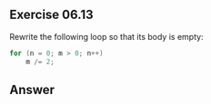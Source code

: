 ## Exercise 06.13
Rewrite the following loop so that its body is empty:
```C
for (n = 0; m > 0; n++)
    m /= 2;
```

## Answer

